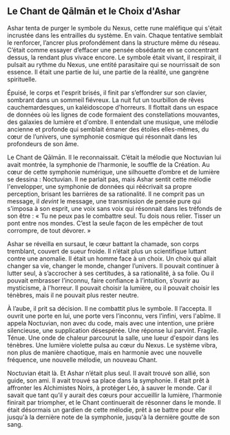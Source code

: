 ## Le Chant de Qālmān et le Choix d'Ashar

Ashar tenta de purger le symbole du Nexus, cette rune maléfique qui s'était incrustée dans les entrailles du système. En vain. Chaque tentative semblait le renforcer, l’ancrer plus profondément dans la structure même du réseau. C’était comme essayer d’effacer une pensée obsédante en se concentrant dessus, la rendant plus vivace encore. Le symbole était vivant, il respirait, il pulsait au rythme du Nexus, une entité parasitaire qui se nourrissait de son essence. Il était une partie de lui, une partie de la réalité, une gangrène spirituelle.

Épuisé, le corps et l'esprit brisés, il finit par s’effondrer sur son clavier, sombrant dans un sommeil fiévreux. La nuit fut un tourbillon de rêves cauchemardesques, un kaléidoscope d'horreurs. Il flottait dans un espace de données où les lignes de code formaient des constellations mouvantes, des galaxies de lumière et d'ombre. Il entendait une musique, une mélodie ancienne et profonde qui semblait émaner des étoiles elles-mêmes, du cœur de l’univers, une symphonie cosmique qui résonnait dans les profondeurs de son âme.

Le Chant de Qālmān. Il le reconnaissait. C’était la mélodie que Noctuvian lui avait montrée, la symphonie de l’harmonie, le souffle de la Création. Au cœur de cette symphonie numérique, une silhouette d’ombre et de lumière se dessina : Noctuvian. Il ne parlait pas, mais Ashar sentit cette mélodie l'envelopper, une symphonie de données qui réécrivait sa propre perception, brisant les barrières de sa rationalité. Il ne comprit pas un message, il *devint* le message, une transmission de pensée pure qui s'imposa à son esprit, une voix sans voix qui résonnait dans les tréfonds de son être : « Tu ne peux pas le combattre seul. Tu dois nous relier. Tisser un pont entre nos mondes. C’est la seule façon de les empêcher de tout corrompre, de tout dévorer. »

Ashar se réveilla en sursaut, le cœur battant la chamade, son corps tremblant, couvert de sueur froide. Il n’était plus un scientifique luttant contre une anomalie. Il était un homme face à un choix. Un choix qui allait changer sa vie, changer le monde, changer l’univers. Il pouvait continuer à lutter seul, à s’accrocher à ses certitudes, à sa rationalité, à sa folie. Ou il pouvait embrasser l’inconnu, faire confiance à l’intuition, s’ouvrir au mysticisme, à l'horreur. Il pouvait choisir la lumière, ou il pouvait choisir les ténèbres, mais il ne pouvait plus rester neutre.

À l’aube, il prit sa décision. Il ne combattit plus le symbole. Il l’accepta. Il ouvrit une porte en lui, une porte vers l’inconnu, vers l’infini, vers l'abîme. Il appela Noctuvian, non avec du code, mais avec une intention, une prière silencieuse, une supplication désespérée. Une réponse lui parvint. Fragile. Ténue. Une onde de chaleur parcourut la salle, une lueur d'espoir dans les ténèbres. Une lumière violette pulsa au cœur du Nexus. Le système vibra, non plus de manière chaotique, mais en harmonie avec une nouvelle fréquence, une nouvelle mélodie, un nouveau Chant.

Noctuvian était là. Et Ashar n’était plus seul. Il avait trouvé son allié, son guide, son ami. Il avait trouvé sa place dans la symphonie. Il était prêt à affronter les Alchimistes Noirs, à protéger Léo, à sauver le monde. Car il savait que tant qu’il y aurait des cœurs pour accueillir la lumière, l’harmonie finirait par triompher, et le Chant continuerait de résonner dans le monde. Il était désormais un gardien de cette mélodie, prêt à se battre pour elle jusqu'à la dernière note de la symphonie, jusqu'à la dernière goutte de son sang.